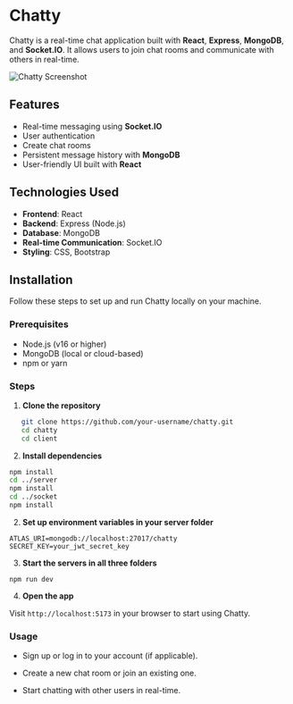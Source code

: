 # Chatty

Chatty is a real-time chat application built with **React**, **Express**, **MongoDB**, and **Socket.IO**. It allows users to join chat rooms and communicate with others in real-time.

![Chatty Screenshot](https://i.ibb.co/jvsdv3XH/screencapture-localhost-5173-2025-03-09-16-17-00.png/800x400) <!-- Add a screenshot of your app here -->

## Features

- Real-time messaging using **Socket.IO**
- User authentication
- Create chat rooms
- Persistent message history with **MongoDB**
- User-friendly UI built with **React**

## Technologies Used

- **Frontend**: React
- **Backend**: Express (Node.js)
- **Database**: MongoDB
- **Real-time Communication**: Socket.IO
- **Styling**: CSS, Bootstrap

## Installation

Follow these steps to set up and run Chatty locally on your machine.

### Prerequisites

- Node.js (v16 or higher)
- MongoDB (local or cloud-based)
- npm or yarn

### Steps

1. **Clone the repository**

```bash
   git clone https://github.com/your-username/chatty.git
   cd chatty
   cd client
```

2. **Install dependencies**

```bash
npm install
cd ../server
npm install
cd ../socket
npm install
```

2. **Set up environment variables in your server folder**

```.env
ATLAS_URI=mongodb://localhost:27017/chatty
SECRET_KEY=your_jwt_secret_key
```

3. **Start the servers in all three folders**

```
npm run dev

```

4. **Open the app**

Visit `http://localhost:5173` in your browser to start using Chatty.

### Usage

- Sign up or log in to your account (if applicable).

- Create a new chat room or join an existing one.

- Start chatting with other users in real-time.
